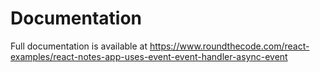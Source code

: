 # Documentation

Full documentation is available at https://www.roundthecode.com/react-examples/react-notes-app-uses-event-event-handler-async-event
